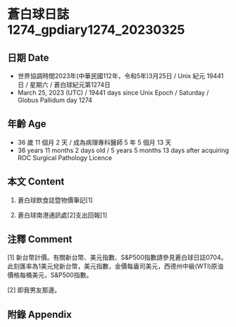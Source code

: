 [_metadata_:encoding]: - "utf-8"
[_metadata_:language]: - "zh-Hant-TW"
[_metadata_:fileformat]: - "markdown"
[_metadata_:MIME_type]: - "text/plain"
[_metadata_:markdown_version]: - "commonmark version 0.30"
[_metadata_:markdown_spec]: - "https://spec.commonmark.org/0.30/"

# 蒼白球日誌1274_gpdiary1274_20230325 #

## 日期 Date ##

* 世界協調時間2023年(中華民國112年，令和5年)3月25日 / Unix 紀元 19441 日 / 星期六 / 蒼白球紀元第1274日
* March 25, 2023 (UTC) / 19441 days since Unix Epoch / Saturday / Globus Pallidum day 1274

## 年齡 Age ##

* 36 歲 11 個月 2 天 / 成為病理專科醫師 5 年 5 個月 13 天
* 36 years 11 months 2 days old / 5 years 5 months 13 days after acquiring ROC Surgical Pathology Licence

## 本文 Content ##

1. 蒼白球飲食誌暨物價筆記[1]

    
2. 蒼白球南港通訊處[2]支出回報[1]

    

## 注釋 Comment ##

[1] 新台幣計價。有關新台幣、美元指數、S&P500指數請參見蒼白球日誌0704。此刻匯率為1美元兌新台幣，美元指數，金價每盎司美元，西德州中級(WTI)原油價格每桶美元，S&P500指數。


[2] 即我男友那邊。



## 附錄 Appendix ##


